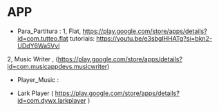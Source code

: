 # APP

* Para_Partitura :
1, Flat, https://play.google.com/store/apps/details?id=com.tutteo.flat
tutoriais: https://youtu.be/e3sbgIHHATg?si=bkn2-UDdY6Wa5Vvl

2,  Music Writer , (https://play.google.com/store/apps/details?id=com.musicappdevs.musicwriter)

* Player_Music : 
 - Lark Player ( https://play.google.com/store/apps/details?id=com.dywx.larkplayer )

